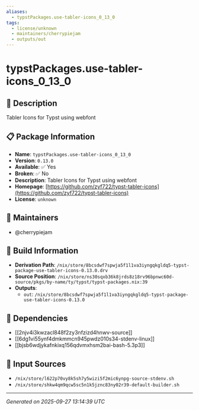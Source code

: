 ```yaml
---
aliases:
  - typstPackages.use-tabler-icons_0_13_0
tags:
  - license/unknown
  - maintainers/cherrypiejam
  - outputs/out
---
```


# typstPackages.use-tabler-icons_0_13_0

## 📝 Description

Tabler Icons for Typst using webfont

## 📋 Package Information

- **Name**: `typstPackages.use-tabler-icons_0_13_0`
- **Version**: `0.13.0`
- **Available**: ✅ Yes
- **Broken**: ✅ No
- **Description**: Tabler Icons for Typst using webfont
- **Homepage**: [https://github.com/zyf722/typst-tabler-icons](https://github.com/zyf722/typst-tabler-icons)
- **License**: `unknown`
## 👥 Maintainers

- @cherrypiejam


## 🔧 Build Information

- **Derivation Path**: `/nix/store/8bcsdwf7spwja5f1l1va3iyngqkgldq5-typst-package-use-tabler-icons-0.13.0.drv`
- **Source Position**: `/nix/store/ns30sqxb36k8jrds8z18rv96bpnwc60d-source/pkgs/by-name/ty/typst/typst-packages.nix:39`
- **Outputs**:
  - `out`:  `/nix/store/8bcsdwf7spwja5f1l1va3iyngqkgldq5-typst-package-use-tabler-icons-0.13.0`

## 🔗 Dependencies

- [[2njv4i3kwzacl848f2zy3nfzizd4hnwv-source]]
- [[6dg1vi55ynf4dmkmmcn945pwdz010s34-stdenv-linux]]
- [[bjsb6wdjykafnkixq156qdvmxhsm2bai-bash-5.3p3]]

## 📁 Input Sources

- `/nix/store/l622p70vy8k5sh7y5wizi5f2mic6ynpg-source-stdenv.sh`
- `/nix/store/shkw4qm9qcw5sc5n1k5jznc83ny02r39-default-builder.sh`

---
*Generated on 2025-09-27 13:14:39 UTC*
